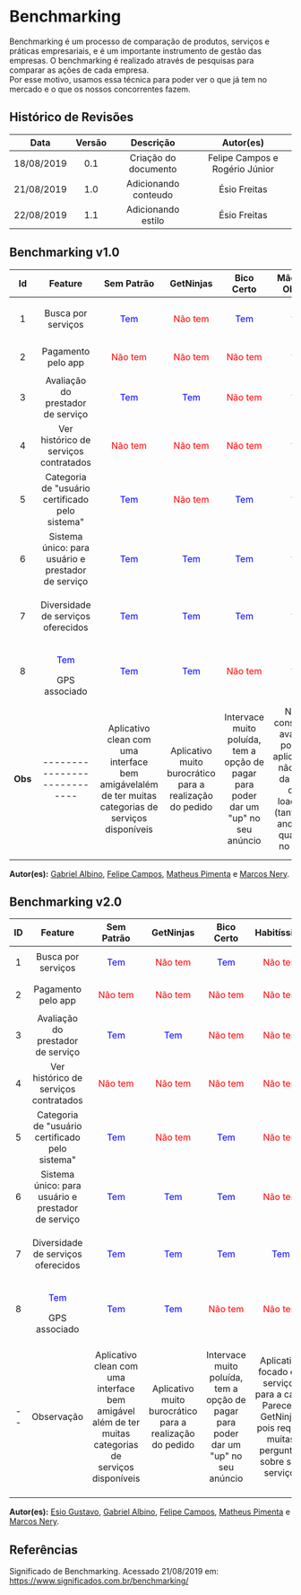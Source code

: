 # Benchmarking

Benchmarking é um processo de comparação de produtos, serviços e práticas empresariais, e é um importante instrumento de gestão das empresas. O benchmarking é realizado através de pesquisas para comparar as ações de cada empresa.
<br/>Por esse motivo, usamos essa técnica para poder ver o que já tem no mercado e o que os nossos concorrentes fazem.

## Histórico de Revisões

|    Data    | Versão |      Descrição       |           Autor(es)            |
| :--------: | :----: | :------------------: | :----------------------------: |
| 18/08/2019 |  0.1   | Criação do documento | Felipe Campos e Rogério Júnior |
| 21/08/2019 |  1.0   | Adicionando conteudo |          Ésio Freitas          |
| 22/08/2019 |  1.1   |  Adicionando estilo  |          Ésio Freitas          |

## Benchmarking v1.0

|   Id    |                      Feature                       |                                              Sem Patrão                                              |                        GetNinjas                         |                                     Bico Certo                                      |                                            Mão de Obra                                             |                                                  Habitíssimo                                                  |  Fast Salon   |                                                             Me Ajuda App                                                              |                                                                      Workana                                                                       |                                                     Freelancers                                                     |           I Prestador           |             99 Frellas             |             Diaríssima             |               Rappi                |
| :-----: | :------------------------------------------------: | :--------------------------------------------------------------------------------------------------: | :------------------------------------------------------: | :---------------------------------------------------------------------------------: | :------------------------------------------------------------------------------------------------: | :-----------------------------------------------------------------------------------------------------------: | :-----------: | :-----------------------------------------------------------------------------------------------------------------------------------: | :------------------------------------------------------------------------------------------------------------------------------------------------: | :-----------------------------------------------------------------------------------------------------------------: | :-----------------------------: | :--------------------------------: | :--------------------------------: | :--------------------------------: |
|    1    |                 Busca por serviços                 |                                   <p style="color: blue;">Tem</p>                                    |            <p style="color: red;">Não tem</p>            |                           <p style="color: blue;">Tem</p>                           |                                                 ?                                                  |                                      <p style="color: red;">Não tem</p>                                       |       ?       |                                                  <p style="color: red;">Não tem</p>                                                   |                                                          <p style="color: blue;">Tem</p>                                                           |                                           <p style="color: blue;">Tem</p>                                           | <p style="color: blue;">Tem</p> |  <p style="color: blue;">Tem</p>   |  <p style="color: blue;">Tem</p>   | <p style="color: red;">Não tem</p> |
|    2    |                 Pagamento pelo app                 |                                  <p style="color: red;">Não tem</p>                                  |            <p style="color: red;">Não tem</p>            |                         <p style="color: red;">Não tem</p>                          |                                                 ?                                                  |                                      <p style="color: red;">Não tem</p>                                       |       ?       |                                                                   ?                                                                   |                                                                         ?                                                                          |                                           <p style="color: blue;">Tem</p>                                           |                ?                |  <p style="color: blue;">Tem</p>   |                 ?                  |  <p style="color: blue;">Tem</p>   |
|    3    |         Avaliação do prestador de serviço          |                                   <p style="color: blue;">Tem</p>                                    |             <p style="color: blue;">Tem</p>              |                         <p style="color: red;">Não tem</p>                          |                                                 ?                                                  |                                      <p style="color: red;">Não tem</p>                                       |       ?       |                                                                   ?                                                                   |                                                                         ?                                                                          |                                           <p style="color: blue;">Tem</p>                                           |                ?                |  <p style="color: blue;">Tem</p>   |  <p style="color: blue;">Tem</p>   |  <p style="color: blue;">Tem</p>   |
|    4    |       Ver histórico de serviços contratados        |                                  <p style="color: red;">Não tem</p>                                  |            <p style="color: red;">Não tem</p>            |                         <p style="color: red;">Não tem</p>                          |                                                 ?                                                  |                                      <p style="color: red;">Não tem</p>                                       |       ?       |                                                    <p style="color: blue;">Tem</p>                                                    |                                                                         ?                                                                          |                                           <p style="color: blue;">Tem</p>                                           |                ?                |  <p style="color: blue;">Tem</p>   |                 ?                  |  <p style="color: blue;">Tem</p>   |
|    5    |  Categoria de "usuário certificado pelo sistema"   |                                   <p style="color: blue;">Tem</p>                                    |            <p style="color: red;">Não tem</p>            |                           <p style="color: blue;">Tem</p>                           |                                                 ?                                                  |                                      <p style="color: red;">Não tem</p>                                       |       ?       |                                                  <p style="color: red;">Não tem</p>                                                   |                                                                         ?                                                                          |                                         <p style="color: red;">Não tem</p>                                          |                ?                |  <p style="color: blue;">Tem</p>   |                 ?                  | <p style="color: red;">Não tem</p> |
|    6    | Sistema único: para usuário e prestador de serviço |                                   <p style="color: blue;">Tem</p>                                    |             <p style="color: blue;">Tem</p>              |                           <p style="color: blue;">Tem</p>                           |                                                 ?                                                  |                                      <p style="color: red;">Não tem</p>                                       |       ?       |                                                  <p style="color: red;">Não tem</p>                                                   |                                                          <p style="color: blue;">Tem</p>                                                           |                                           <p style="color: blue;">Tem</p>                                           | <p style="color: blue;">Tem</p> |  <p style="color: blue;">Tem</p>   |  <p style="color: blue;">Tem</p>   | <p style="color: red;">Não tem</p> |
|    7    |         Diversidade de serviços oferecidos         |                                   <p style="color: blue;">Tem</p>                                    |             <p style="color: blue;">Tem</p>              |                           <p style="color: blue;">Tem</p>                           |                                                 ?                                                  |                                        <p style="color: blue;">Tem</p>                                        |       ?       |                                                  <p style="color: red;">Não tem</p>                                                   |                                                 <p style="color: red;">Não tem</p> (Maioria de TI)                                                 |                                 <p style="color: red;">Não tem</p> (Maioria de TI)                                  | <p style="color: blue;">Tem</p> | <p style="color: red;">Não tem</p> | <p style="color: red;">Não tem</p> | <p style="color: red;">Não tem</p> |
|    8    |   <p style="color: blue;">Tem</p> GPS associado    |                                   <p style="color: blue;">Tem</p>                                    |             <p style="color: blue;">Tem</p>              |                         <p style="color: red;">Não tem</p>                          |                                                 ?                                                  |                                      <p style="color: red;">Não tem</p>                                       |       ?       |                                                    <p style="color: blue;">Tem</p>                                                    |                                                                         ?                                                                          |                                         <p style="color: red;">Não tem</p>                                          | <p style="color: blue;">Tem</p> | <p style="color: red;">Não tem</p> |  <p style="color: blue;">Tem</p>   |  <p style="color: blue;">Tem</p>   |
| **Obs** |            ----------------------------            | Aplicativo clean com uma interface bem amigávelalém de ter muitas categorias de serviços disponíveis | Aplicativo muito burocrático para a realização do pedido | Intervace muito poluída, tem a opção de pagar para poder dar um "up" no seu anúncio | Não consegui avaliar pois o aplicativo não sai da tela de loading (tanto no android quanto no ios) | Aplicativo focado em serviços para a casa. Parece o GetNinjas pois requer muitas perguntas sobre seu serviço. | Site não abre | Aplicativo focado em serviços de limpeza, porém o serviço não foi aceito por ninguém, então não dá pra testar algumas funcionalidades | Apliativo de freelancers, interface pouco agradável e o sistema de cadastro está com bug, os serviços oferecidos são apenas na área de TI e Design | Apliativo de freelancers, parece ser uma comunidade bem ativa, porém os serviços oferecidos são majoritariamente TI |                                 |                                    |                                    |                                    |

**Autor(es):** [Gabriel Albino](https://github.com/gabrielalbino), [Felipe Campos](https://github.com/fepas), [Matheus Pimenta](https://github.com/Matheusss03) e [Marcos Nery](https://github.com/MarcosNBJ).

## Benchmarking v2.0

| ID  |                      Feature                       |                                              Sem Patrão                                               |                           GetNinjas                           |                                     Bico Certo                                      |                                                  Habitíssimo                                                  |                                                             Me Ajuda App                                                              |                                                                      Workana                                                                       |                                                     Freelancers                                                     |
| :-: | :------------------------------------------------: | :---------------------------------------------------------------------------------------------------: | :-----------------------------------------------------------: | :---------------------------------------------------------------------------------: | :-----------------------------------------------------------------------------------------------------------: | :-----------------------------------------------------------------------------------------------------------------------------------: | :------------------------------------------------------------------------------------------------------------------------------------------------: | :-----------------------------------------------------------------------------------------------------------------: |
|  1  |                 Busca por serviços                 |                                    <p style="color: blue;">Tem</p>                                    | <p style="color: red;"><p style="color: red;">Não tem</p></p> |                           <p style="color: blue;">Tem</p>                           |                                      <p style="color: red;">Não tem</p>                                       |                                                  <p style="color: red;">Não tem</p>                                                   |                                                          <p style="color: blue;">Tem</p>                                                           |                                           <p style="color: blue;">Tem</p>                                           |
|  2  |                 Pagamento pelo app                 |                                  <p style="color: red;">Não tem</p>                                   |              <p style="color: red;">Não tem</p>               |                         <p style="color: red;">Não tem</p>                          |                                      <p style="color: red;">Não tem</p>                                       |                                                                   ?                                                                   |                                                                         ?                                                                          |                                           <p style="color: blue;">Tem</p>                                           |
|  3  |         Avaliação do prestador de serviço          |                                   <p   style="color: blue;">Tem</p>                                   |                <p style="color: blue;">Tem</p>                |                         <p style="color: red;">Não tem</p>                          |                                      <p style="color: red;">Não tem</p>                                       |                                                                   ?                                                                   |                                                                         ?                                                                          |                                           <p style="color: blue;">Tem</p>                                           |
|  4  |       Ver histórico de serviços contratados        |                                  <p style="color: red;">Não tem</p>                                   |              <p style="color: red;">Não tem</p>               |                         <p style="color: red;">Não tem</p>                          |                                      <p style="color: red;">Não tem</p>                                       |                                                    <p style="color: blue;">Tem</p>                                                    |                                                                         ?                                                                          |                                           <p style="color: blue;">Tem</p>                                           |
|  5  |  Categoria de "usuário certificado pelo sistema"   |                                    <p style="color: blue;">Tem</p>                                    |              <p style="color: red;">Não tem</p>               |                           <p style="color: blue;">Tem</p>                           |                                      <p style="color: red;">Não tem</p>                                       |                                                  <p style="color: red;">Não tem</p>                                                   |                                                                         ?                                                                          |                                         <p style="color: red;">Não tem</p>                                          |
|  6  | Sistema único: para usuário e prestador de serviço |                                    <p style="color: blue;">Tem</p>                                    |                <p style="color: blue;">Tem</p>                |                           <p style="color: blue;">Tem</p>                           |                                      <p style="color: red;">Não tem</p>                                       |                                                  <p style="color: red;">Não tem</p>                                                   |                                                          <p style="color: blue;">Tem</p>                                                           |                                           <p style="color: blue;">Tem</p>                                           |
|  7  |         Diversidade de serviços oferecidos         |                                    <p style="color: blue;">Tem</p>                                    |                <p style="color: blue;">Tem</p>                |                           <p style="color: blue;">Tem</p>                           |                                        <p style="color: blue;">Tem</p>                                        |                                                  <p style="color: red;">Não tem</p>                                                   |                                                 <p style="color: red;">Não tem</p> (Maioria de TI)                                                 |                                 <p style="color: red;">Não tem</p> (Maioria de TI)                                  |
|  8  |   <p style="color: blue;">Tem</p> GPS associado    |                                    <p style="color: blue;">Tem</p>                                    |                <p style="color: blue;">Tem</p>                |                         <p style="color: red;">Não tem</p>                          |                                      <p style="color: red;">Não tem</p>                                       |                                                    <p style="color: blue;">Tem</p>                                                    |                                                                         ?                                                                          |                                         <p style="color: red;">Não tem</p>                                          |
| --  |                     Observação                     | Aplicativo clean com uma interface bem amigável além de ter muitas categorias de serviços disponíveis |   Aplicativo muito burocrático para a realização do pedido    | Intervace muito poluída, tem a opção de pagar para poder dar um "up" no seu anúncio | Aplicativo focado em serviços para a casa. Parece o GetNinjas pois requer muitas perguntas sobre seu serviço. | Aplicativo focado em serviços de limpeza, porém o serviço não foi aceito por ninguém, então não dá pra testar algumas funcionalidades | Apliativo de freelancers, interface pouco agradável e o sistema de cadastro está com bug, os serviços oferecidos são apenas na área de TI e Design | Apliativo de freelancers, parece ser uma comunidade bem ativa, porém os serviços oferecidos são majoritariamente TI |

**Autor(es):** [Esio Gustavo](https://github.com/EsioFreitas), [Gabriel Albino](https://github.com/gabrielalbino), [Felipe Campos](https://github.com/fepas), [Matheus Pimenta](https://github.com/Matheusss03) e [Marcos Nery](https://github.com/MarcosNBJ).

## Referências

Significado de Benchmarking. Acessado 21/08/2019 em: <https://www.significados.com.br/benchmarking/>
